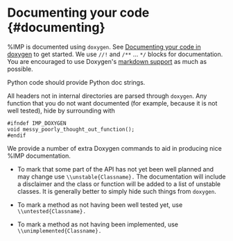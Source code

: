 Documenting your code {#documenting}
=====================

%IMP is documented using `doxygen`. See
[Documenting your code in doxygen](http://www.doxygen.nl/docblocks.html)
to get started. We use `//!` and `/**` ... `*/` blocks for documentation.
You are encouraged to use Doxygen's
[markdown support](http://www.stack.nl/~dimitri/doxygen/manual/markdown.html) as much as possible.

Python code should provide Python doc strings.

All headers not in internal directories are parsed through
`doxygen`. Any function that you do not want documented (for example,
because it is not well tested), hide by surrounding with

    #ifndef IMP_DOXYGEN
    void messy_poorly_thought_out_function();
    #endif

We provide a number of extra Doxygen commands to aid in producing nice
%IMP documentation.

- To mark that some part of the API has not yet been well planned and may change
  use `\\unstable{Classname}.` The documentation will include a disclaimer
  and the class or function will be added to a list of unstable classes. It is
  generally better to simply hide such things from `doxygen`.

- To mark a method as not having been well tested yet, use
  `\\untested{Classname}.`

- To mark a method as not having been implemented, use
  `\\unimplemented{Classname}.`
